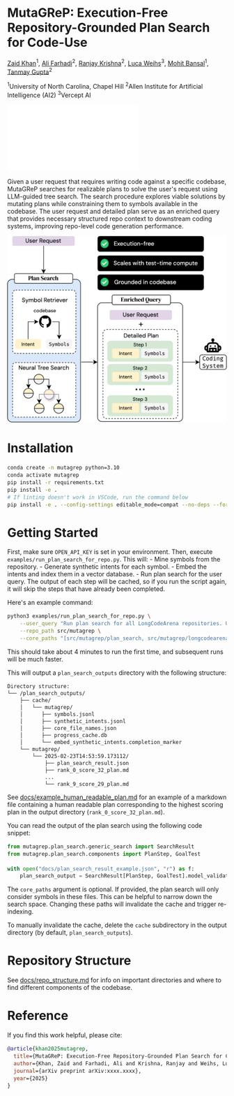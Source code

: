 # MutaGReP: Execution-Free Repository-Grounded Plan Search for Code-Use

[Zaid Khan](https://zaidkhan.me/)<sup>1</sup>, [Ali Farhadi](https://homes.cs.washington.edu/~ali/)<sup>2</sup>, [Ranjay Krishna](https://www.ranjaykrishna.com/index.html)<sup>2</sup>, [Luca Weihs](https://lucaweihs.github.io/)<sup>3</sup>, [Mohit Bansal](https://www.cs.unc.edu/~mbansal/)<sup>1</sup>, [Tanmay Gupta](https://tanmaygupta.info/)<sup>2</sup>

<sup>1</sup>University of North Carolina, Chapel Hill   <sup>2</sup>Allen Institute for Artificial Intelligence (AI2)   <sup>3</sup>Vercept AI

[![📄 Paper](docs/static/MutaGReP.pdf)](docs/static/MutaGReP.pdf)

Given a user request that requires writing code against a specific codebase, MutaGReP searches for realizable plans to solve the user's request using LLM-guided tree search. The search procedure explores viable solutions by mutating plans while constraining them to symbols available in the codebase. The user request and detailed plan serve as an enriched query that provides necessary structured repo context to downstream coding systems, improving repo-level code generation performance.

![MutaGReP Overview](docs/static/images/teaser_white_bg.png)

# Installation
```bash
conda create -n mutagrep python=3.10
conda activate mutagrep
pip install -r requirements.txt
pip install -e .
# If linting doesn't work in VSCode, run the command below
pip install -e . --config-settings editable_mode=compat --no-deps --force-reinstall
```

# Getting Started
First, make sure `OPEN_API_KEY` is set in your environment.
Then, execute `examples/run_plan_search_for_repo.py`. This will:
    - Mine symbols from the repository.
    - Generate synthetic intents for each symbol.
    - Embed the intents and index them in a vector database.
    - Run plan search for the user query.
The output of each step will be cached, so if you run the script again, it will skip the steps that have already been completed.

Here's an example command:

```bash
python3 examples/run_plan_search_for_repo.py \
    --user_query "Run plan search for all LongCodeArena repositories. Use best first search with a priority queue and use any ranker. Use an unconstrained successor function." \
    --repo_path src/mutagrep \
    --core_paths "[src/mutagrep/plan_search, src/mutagrep/longcodearena, src/mutagrep/coderec/v3/symbol_mining.py]"
```
This should take about 4 minutes to run the first time, and subsequent runs will be much faster.

This will output a `plan_search_outputs` directory with the following structure:
```
Directory structure:
└── /plan_search_outputs/
    ├── cache/
    │   └── mutagrep/
    │      ├── symbols.jsonl
    │      ├── synthetic_intents.jsonl
    │      ├── core_file_names.json
    │      ├── progress_cache.db
    │      └── embed_synthetic_intents.completion_marker
    └── mutagrep/
        └── 2025-02-23T14:53:59.173112/
            ├── plan_search_result.json
            ├── rank_0_score_32_plan.md
            ...
            └── rank_9_score_29_plan.md
```

See [docs/example_human_readable_plan.md](docs/example_human_readable_plan.md) for an example of a markdown file containing a human readable plan corresponding to the highest scoring plan in the output directory (`rank_0_score_32_plan.md`).

You can read the output of the plan search using the following code snippet:
```python
from mutagrep.plan_search.generic_search import SearchResult
from mutagrep.plan_search.components import PlanStep, GoalTest

with open("docs/plan_search_result_example.json", "r") as f:
    plan_search_output = SearchResult[PlanStep, GoalTest].model_validate_json(f.read())
```

The `core_paths` argument is optional. If provided, the plan search will only consider symbols in these files. This can be helpful to narrow down the search space. Changing these paths will invalidate the cache and trigger re-indexing. 

To manually invalidate the cache, delete the `cache` subdirectory in the output directory (by default, `plan_search_outputs`).

# Repository Structure
See [docs/repo_structure.md](docs/repo_structure.md) for info on important directories and where to find different components of the codebase.

# Reference

If you find this work helpful, please cite:
```bibtex
@article{khan2025mutagrep,
  title={MutaGReP: Execution-Free Repository-Grounded Plan Search for Code-Use},
  author={Khan, Zaid and Farhadi, Ali and Krishna, Ranjay and Weihs, Luca and Bansal, Mohit and Gupta, Tanmay},
  journal={arXiv preprint arXiv:xxxx.xxxx},
  year={2025}
}
```